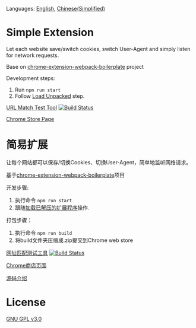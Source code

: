 Languages: [English](#simple-extension), [Chinese(Simplified)](#简易扩展)

# Simple Extension
Let each website save/switch cookies, switch User-Agent and simply listen for network requests.

Base on [chrome-extension-webpack-boilerplate](https://github.com/samuelsimoes/chrome-extension-webpack-boilerplate) project

Development steps:
1. Run `npm run start`
2. Follow [Load Unpacked](https://developer.chrome.com/extensions/getstarted#manifest) step.




[URL Match Test Tool](https://gzlock.github.io/simple-extension) [![Build Status](https://travis-ci.org/gzlock/simple-extension.svg?branch=master)](https://travis-ci.org/gzlock/simple-extension)

[Chrome Store Page](https://chrome.google.com/webstore/detail/ofhbnimjijmnaigdfhhmhegnlmcbilba)




# 简易扩展
让每个网站都可以保存/切换Cookies、切换User-Agent，简单地监听网络请求。

基于[chrome-extension-webpack-boilerplate](https://github.com/samuelsimoes/chrome-extension-webpack-boilerplate)项目

开发步骤:
1. 执行命令 `npm run start`
2. 跟随[加载已解压的扩展程序](https://developer.chrome.com/extensions/getstarted#manifest)操作.

打包步骤：
1. 执行命令 `npm run build`
2. 将build文件夹压缩成.zip提交到Chrome web store

[网址匹配测试工具](https://gzlock.github.io/simple-extension) [![Build Status](https://travis-ci.org/gzlock/simple-extension.svg?branch=master)](https://travis-ci.org/gzlock/simple-extension)

[Chrome商店页面](https://chrome.google.com/webstore/detail/ofhbnimjijmnaigdfhhmhegnlmcbilba)

[源码介绍](https://www.v2ex.com/t/531963)



# License
[GNU GPL v3.0](https://www.gnu.org/licenses/gpl-3.0.html)